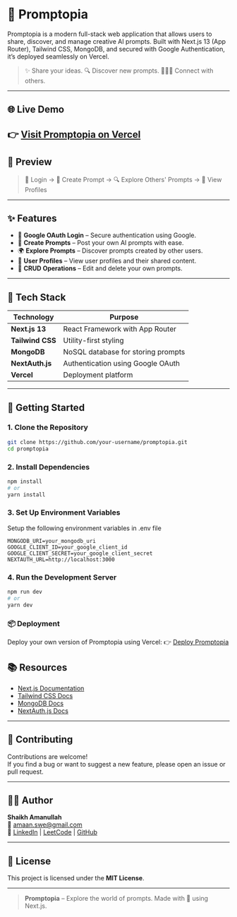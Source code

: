 # 🧠 Promptopia

Promptopia is a modern full-stack web application that allows users to share, discover, and manage creative AI prompts. Built with Next.js 13 (App Router), Tailwind CSS, MongoDB, and secured with Google Authentication, it’s deployed seamlessly on Vercel.

> ✨ Share your ideas. 🔍 Discover new prompts. 🧑‍🤝‍🧑 Connect with others.

---

## 🌐 Live Demo

## 👉 [Visit Promptopia on Vercel](https://promptopia-two-orcin.vercel.app/)

## 📸 Preview

> 🔐 Login → 📝 Create Prompt → 🔍 Explore Others' Prompts → 👥 View Profiles

---

## ✨ Features

- 🔐 **Google OAuth Login** – Secure authentication using Google.
- 📝 **Create Prompts** – Post your own AI prompts with ease.
- 🌍 **Explore Prompts** – Discover prompts created by other users.
- 👤 **User Profiles** – View user profiles and their shared content.
- 🔄 **CRUD Operations** – Edit and delete your own prompts.

---

## 🧰 Tech Stack

| Technology       | Purpose                            |
| ---------------- | ---------------------------------- |
| **Next.js 13**   | React Framework with App Router    |
| **Tailwind CSS** | Utility-first styling              |
| **MongoDB**      | NoSQL database for storing prompts |
| **NextAuth.js**  | Authentication using Google OAuth  |
| **Vercel**       | Deployment platform                |

---

## 🚀 Getting Started

### 1. Clone the Repository

```bash
git clone https://github.com/your-username/promptopia.git
cd promptopia

```

### 2. Install Dependencies

```bash
npm install
# or
yarn install
```

### 3. Set Up Environment Variables

Setup the following environment variables in .env file

```
MONGODB_URI=your_mongodb_uri
GOOGLE_CLIENT_ID=your_google_client_id
GOOGLE_CLIENT_SECRET=your_google_client_secret
NEXTAUTH_URL=http://localhost:3000
```

### 4. Run the Development Server

```bash
npm run dev
# or
yarn dev
```

### 📦 Deployment

Deploy your own version of Promptopia using Vercel:
👉 [Deploy Promptopia](https://promptopia-two-orcin.vercel.app/)

## 📚 Resources

- [Next.js Documentation](https://nextjs.org/docs)
- [Tailwind CSS Docs](https://tailwindcss.com/docs)
- [MongoDB Docs](https://www.mongodb.com/docs/)
- [NextAuth.js Docs](https://next-auth.js.org/)

---

## 🤝 Contributing

Contributions are welcome!  
If you find a bug or want to suggest a new feature, please open an issue or pull request.

---

## 👨‍💻 Author

**Shaikh Amanullah**  
📧 amaan.swe@gmail.com  
🔗 [LinkedIn](https://www.linkedin.com/in/shaikh-amaanullah/) | [LeetCode](https://leetcode.com/u/Amanullah-dev/) | [GitHub](https://github.com/amanullah-swe)

---

## 📄 License

This project is licensed under the **MIT License**.

---

> **Promptopia** – Explore the world of prompts. Made with 💖 using Next.js.

